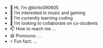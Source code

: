 - 👋 Hi, I’m @kirito090605
- 👀 I’m interested in music and gaming
- 🌱 I’m currently learning coding
- 💞️ I’m looking to collaborate on co-students
- 📫 How to reach me ...
- 😄 Pronouns: ...
- ⚡ Fun fact: ...

<!---
kirito090605/kirito090605 is a ✨ special ✨ repository because its `README.md` (this file) appears on your GitHub profile.
You can click the Preview link to take a look at your changes.
--->
